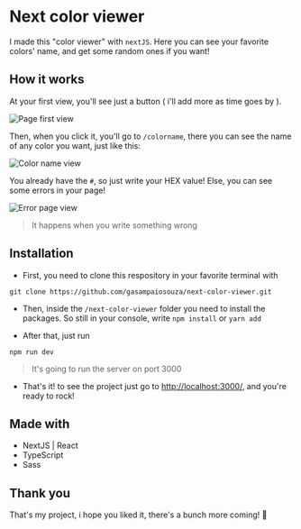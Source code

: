 # Next color viewer

I made this "color viewer" with `nextJS`. Here you can see your favorite colors' name, and get some random ones if you want!

## How it works

At your first view, you'll see just a button ( i'll add more as time goes by ).

![Page first view](https://imgur.com/Xzgrddj.png)

Then, when you click it, you'll go to `/colorname`, there you can see the name of any color you want, just like this:

![Color name view](https://imgur.com/AV2kmr0.png)

You already have the `#`, so just write your HEX value! Else, you can see some errors in your page!

![Error page view](https://imgur.com/EYpLPdE.png)

> It happens when you write something wrong

## Installation

- First, you need to clone this respository in your favorite terminal with

```console
git clone https://github.com/gasampaiosouza/next-color-viewer.git
```

- Then, inside the `/next-color-viewer` folder you need to install the packages. So still in your console, write `npm install` or `yarn add`

- After that, just run

```console
npm run dev
```

> It's going to run the server on port 3000

- That's it! to see the project just go to [http://localhost:3000/](http://localhost:3000/), and you're ready to rock!

## Made with

- NextJS | React
- TypeScript
- Sass

## Thank you

That's my project, i hope you liked it, there's a bunch more coming! 💜
